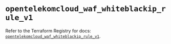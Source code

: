 # `opentelekomcloud_waf_whiteblackip_rule_v1`

Refer to the Terraform Registry for docs: [`opentelekomcloud_waf_whiteblackip_rule_v1`](https://registry.terraform.io/providers/opentelekomcloud/opentelekomcloud/1.36.33/docs/resources/waf_whiteblackip_rule_v1).
